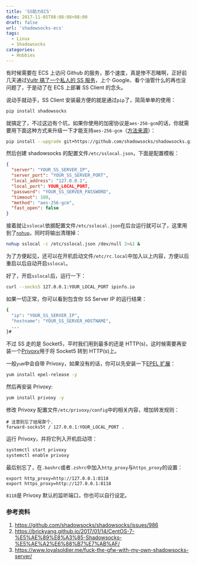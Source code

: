```yaml
---
title: 'SS助力ECS'
date: 2017-11-05T08:08:08+08:00
draft: false
url: 'shadowsocks-ecs'
tags:
  - Linux
  - Shadowsocks
categories:
  - Hobbies
---
```


有时候需要在 ECS 上访问 Github 的服务，那个速度，真是惨不忍睹啊，正好前几天通过[Vultr 搞了一个私人的 SS 服务](https://itony.net/post/the-big-world.html)，上个 Google、看个油管什么的再也没问题了，于是动了在 ECS 上部署 SS Client 的念头。

说动手就动手，SS Client 安装最方便的就是通过`pip`了，简简单单的使用：

```bash
pip install shadowsocks
```

就搞定了，不过这边有个坑，如果你使用的加密协议是`aes-256-gcm`的话，你就需要用下面这种方式来升级一下才能支持`aes-256-gcm`（[方法来源](https://github.com/shadowsocks/shadowsocks/issues/986)）：

```bash
pip install --upgrade git+https://github.com/shadowsocks/shadowsocks.git@master
```

然后创建 shadowsocks 的配置文件`/etc/sslocal.json`，下面是配置模板：

```json
{
  "server": "YOUR_SS_SERVER_IP",
  "server_port": "YOUR_SS_SERVER_PORT",
  "local_address": "127.0.0.1",
  "local_port": YOUR_LOCAL_PORT,
  "password": "YOUR_SS_SERVER_PASSWORD",
  "timeout": 100,
  "method": "aes-256-gcm",
  "fast_open": false
}
```

接着就让`sslocal`依据配置文件`/etc/sslocal.json`在后台运行就可以了，这里用到了[`nohup`](https://www.ibm.com/support/knowledgecenter/zh/ssw_aix_61/com.ibm.aix.cmds4/nohup.htm)，同时将输出清理掉：

```bash
nohup sslocal -c /etc/sslocal.json /dev/null 2>&1 &
```

为了方便起见，还可以在开机启动文件`/etc/rc.local`中加入以上内容，方便以后重启以后自动开启`sslocal`。

好了，开启`sslocal`后，运行一下：

```bash
curl --socks5 127.0.0.1:YOUR_LOCAL_PORT ipinfo.io
```

如果一切正常，你可以看到包含你 SS Server IP 的运行结果：

```bash
{
  "ip": "YOUR_SS_SERVER_IP",
  "hostname": "YOUR_SS_SERVER_HOSTNAME",
  ...
}#
```

不过 SS 走的是 Socket5，平时我们用到最多的还是 HTTP(s)，这时候需要再安装一个[Privoxy](https://www.privoxy.org)用于将 Socket5 转到 HTTP(s)上。

一般`yum`中会自带 Privoxy，如果没有的话，你可以先安装一下[EPEL 扩展](https://fedoraproject.org/wiki/EPEL/zh-cn)：

```bash
yum install epel-release -y
```

然后再安装 Privoxy:

```bash
yum install privoxy -y
```

修改 Privoxy 配置文件`/etc/privoxy/config`中的相关内容，增加转发规则：

```shell
# 注意别忘了结尾那个.
forward-socks5t / 127.0.0.1:YOUR_LOCAL_PORT .
```

运行 Privoxy，并将它列入开机启动项：

```bash
systemctl start privoxy
systemctl enable privoxy
```

最后别忘了，在`.bashrc`或者`.zshrc`中加入`http_proxy`与`https_proxy`的设置：

```shell
export http_proxy=http://127.0.0.1:8118
export https_proxy=http://127.0.0.1:8118
```

`8118`是 Privoxy 默认的监听端口，你也可以自行设定。

### 参考资料

1. https://github.com/shadowsocks/shadowsocks/issues/986
2. https://brickyang.github.io/2017/01/14/CentOS-7-%E5%AE%89%E8%A3%85-Shadowsocks-%E5%AE%A2%E6%88%B7%E7%AB%AF/
3. https://www.loyalsoldier.me/fuck-the-gfw-with-my-own-shadowsocks-server/
